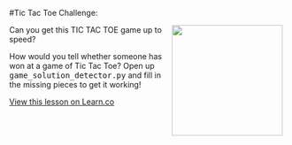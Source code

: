 
#Tic Tac Toe Challenge:

<img src="https://snaughty.files.wordpress.com/2013/04/chicks.jpg" width="200px" align="right" hspace="10">

Can you get this TIC TAC TOE game up to speed?

How would you tell whether someone has won at a game of Tic Tac Toe? Open up <kbd>game_solution_detector.py</kbd> and fill in the missing pieces to get it working!

<a href='https://learn.co/lessons/cssi-5-python-stretch-tictactoe-challenge' data-visibility='hidden'>View this lesson on Learn.co</a>
